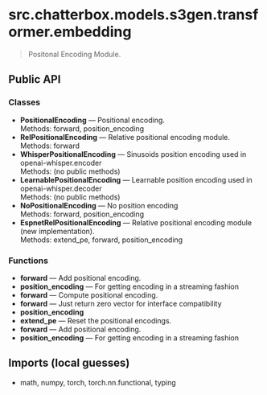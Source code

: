 # src.chatterbox.models.s3gen.transformer.embedding

> Positonal Encoding Module.

## Public API

### Classes
- **PositionalEncoding** — Positional encoding.  
  Methods: forward, position_encoding
- **RelPositionalEncoding** — Relative positional encoding module.  
  Methods: forward
- **WhisperPositionalEncoding** — Sinusoids position encoding used in openai-whisper.encoder  
  Methods: (no public methods)
- **LearnablePositionalEncoding** — Learnable position encoding used in openai-whisper.decoder  
  Methods: (no public methods)
- **NoPositionalEncoding** — No position encoding  
  Methods: forward, position_encoding
- **EspnetRelPositionalEncoding** — Relative positional encoding module (new implementation).  
  Methods: extend_pe, forward, position_encoding

### Functions
- **forward** — Add positional encoding.
- **position_encoding** — For getting encoding in a streaming fashion
- **forward** — Compute positional encoding.
- **forward** — Just return zero vector for interface compatibility
- **position_encoding**
- **extend_pe** — Reset the positional encodings.
- **forward** — Add positional encoding.
- **position_encoding** — For getting encoding in a streaming fashion

## Imports (local guesses)
- math, numpy, torch, torch.nn.functional, typing